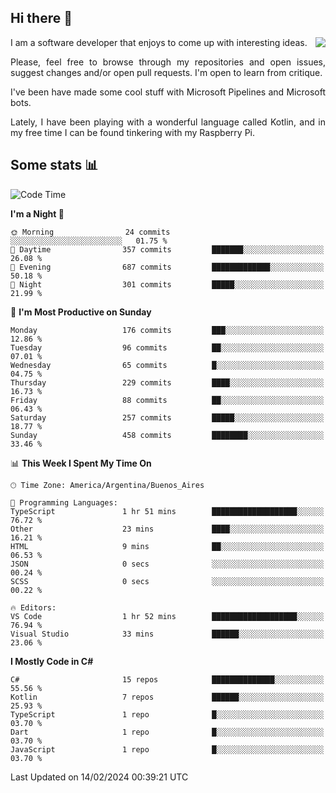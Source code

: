 ## Hi there :slightly_smiling_face:

<img src="https://github-readme-stats.vercel.app/api?username=victorgrycuk&show_icons=true&count_private=true&title_color=F7941E&icon_color=F7941E" align="right">

<p align="justify">
I am a software developer that enjoys to come up with interesting ideas.
<p/>

<p align= "justify">
Please, feel free to browse through my repositories and open issues, suggest changes and/or open pull requests. I'm open to learn from critique.
<p/>


<p align= "justify">
I've been have made some cool stuff with Microsoft Pipelines and Microsoft bots.
<p/>

<p align= "justify">
Lately, I have been playing with a wonderful language called Kotlin, and in my free time I can be found tinkering with my Raspberry Pi.
<p/>

## Some stats :bar_chart:
<!--START_SECTION:waka-->
![Code Time](http://img.shields.io/badge/Code%20Time-1%2C846%20hrs%2020%20mins-blue)

**I'm a Night 🦉** 

```text
🌞 Morning                24 commits          ░░░░░░░░░░░░░░░░░░░░░░░░░   01.75 % 
🌆 Daytime                357 commits         ███████░░░░░░░░░░░░░░░░░░   26.08 % 
🌃 Evening                687 commits         █████████████░░░░░░░░░░░░   50.18 % 
🌙 Night                  301 commits         █████░░░░░░░░░░░░░░░░░░░░   21.99 % 
```
📅 **I'm Most Productive on Sunday** 

```text
Monday                   176 commits         ███░░░░░░░░░░░░░░░░░░░░░░   12.86 % 
Tuesday                  96 commits          ██░░░░░░░░░░░░░░░░░░░░░░░   07.01 % 
Wednesday                65 commits          █░░░░░░░░░░░░░░░░░░░░░░░░   04.75 % 
Thursday                 229 commits         ████░░░░░░░░░░░░░░░░░░░░░   16.73 % 
Friday                   88 commits          ██░░░░░░░░░░░░░░░░░░░░░░░   06.43 % 
Saturday                 257 commits         █████░░░░░░░░░░░░░░░░░░░░   18.77 % 
Sunday                   458 commits         ████████░░░░░░░░░░░░░░░░░   33.46 % 
```


📊 **This Week I Spent My Time On** 

```text
🕑︎ Time Zone: America/Argentina/Buenos_Aires

💬 Programming Languages: 
TypeScript               1 hr 51 mins        ███████████████████░░░░░░   76.72 % 
Other                    23 mins             ████░░░░░░░░░░░░░░░░░░░░░   16.21 % 
HTML                     9 mins              ██░░░░░░░░░░░░░░░░░░░░░░░   06.53 % 
JSON                     0 secs              ░░░░░░░░░░░░░░░░░░░░░░░░░   00.24 % 
SCSS                     0 secs              ░░░░░░░░░░░░░░░░░░░░░░░░░   00.22 % 

🔥 Editors: 
VS Code                  1 hr 52 mins        ███████████████████░░░░░░   76.94 % 
Visual Studio            33 mins             ██████░░░░░░░░░░░░░░░░░░░   23.06 % 
```

**I Mostly Code in C#** 

```text
C#                       15 repos            ██████████████░░░░░░░░░░░   55.56 % 
Kotlin                   7 repos             ██████░░░░░░░░░░░░░░░░░░░   25.93 % 
TypeScript               1 repo              █░░░░░░░░░░░░░░░░░░░░░░░░   03.70 % 
Dart                     1 repo              █░░░░░░░░░░░░░░░░░░░░░░░░   03.70 % 
JavaScript               1 repo              █░░░░░░░░░░░░░░░░░░░░░░░░   03.70 % 
```




 Last Updated on 14/02/2024 00:39:21 UTC
<!--END_SECTION:waka-->
